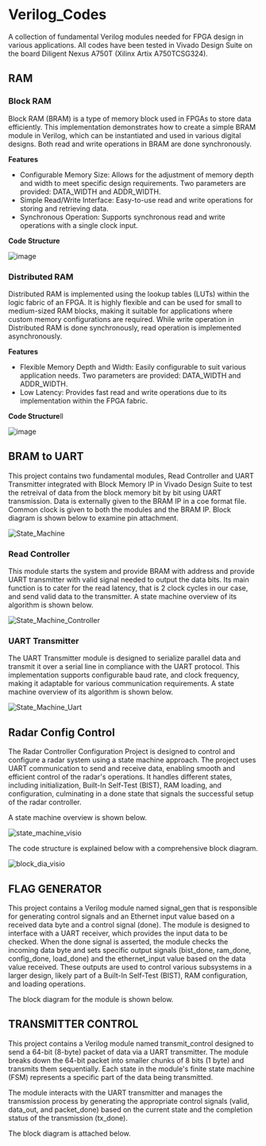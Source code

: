 # Verilog_Codes
A collection of fundamental Verilog modules needed for FPGA design in various applications.
All codes have been tested in Vivado Design Suite on the board Diligent Nexus A750T (Xilinx Artix A750TCSG324).





## RAM
### Block RAM
Block RAM (BRAM) is a type of memory block used in FPGAs to store data efficiently. This implementation demonstrates how to create a simple BRAM module in Verilog, which can be instantiated and used in various digital designs. Both read and write operations in BRAM are done synchronously.

**Features**

* Configurable Memory Size: Allows for the adjustment of memory depth and width to meet specific design requirements. Two parameters are provided: DATA_WIDTH and ADDR_WIDTH.
* Simple Read/Write Interface: Easy-to-use read and write operations for storing and retrieving data.
* Synchronous Operation: Supports synchronous read and write operations with a single clock input.


**Code Structure**

![image](https://github.com/eashatirrazia/Verilog_Codes/assets/110398766/e2737f9d-dae2-46fd-8953-8d917bcca544)



### Distributed RAM
Distributed RAM is implemented using the lookup tables (LUTs) within the logic fabric of an FPGA. It is highly flexible and can be used for small to medium-sized RAM blocks, making it suitable for applications where custom memory configurations are required. While write operation in Distributed RAM is done synchronously, read operation is implemented asynchronously.

**Features**

* Flexible Memory Depth and Width: Easily configurable to suit various application needs. Two parameters are provided: DATA_WIDTH and ADDR_WIDTH.
* Low Latency: Provides fast read and write operations due to its implementation within the FPGA fabric.

**Code Structure**ll

![image](https://github.com/eashatirrazia/Verilog_Codes/assets/110398766/154519b8-43c7-4768-9c1e-d5be39a29492)






## BRAM to UART
This project contains two fundamental modules, Read Controller and UART Transmitter integrated with Block Memory IP in Vivado Design Suite to test the retreival of data from the block memory bit by bit using UART transmission. Data is externally given to the BRAM IP in a coe format file. Common clock is given to both the modules and the BRAM IP. Block diagram is shown below to examine pin attachment.

![State_Machine](https://github.com/user-attachments/assets/3bca606d-1f83-4787-ad3e-71402ddd7793)

### Read Controller
This module starts the system and provide BRAM with address and provide UART transmitter with valid signal needed to output the data bits. Its main function is to cater for the read latency, that is 2 clock cycles in our case, and send valid data to the transmitter. A state machine overview of its algorithm is shown below.

![State_Machine_Controller](https://github.com/user-attachments/assets/993a6a27-5fe5-4904-af98-4dd5e79b451d)

### UART Transmitter
The UART Transmitter module is designed to serialize parallel data and transmit it over a serial line in compliance with the UART protocol. This implementation supports configurable baud rate, and clock frequency, making it adaptable for various communication requirements. A state machine overview of its algorithm is shown below.

![State_Machine_Uart](https://github.com/user-attachments/assets/e2009a06-49cd-433f-9c28-724d5fca85bc)






## Radar Config Control
The Radar Controller Configuration Project is designed to control and configure a radar system using a state machine approach. The project uses UART communication to send and receive data, enabling smooth and efficient control of the radar's operations. It handles different states, including initialization, Built-In Self-Test (BIST), RAM loading, and configuration, culminating in a done state that signals the successful setup of the radar controller.

A state machine overview is shown below.

![state_machine_visio](https://github.com/user-attachments/assets/27f3f20f-053f-41a2-824d-e11c880df20b)

The code structure is explained below with a comprehensive block diagram.

![block_dia_visio](https://github.com/user-attachments/assets/30899f34-bcd7-4ff7-9176-87f29d35eb1c)




## FLAG GENERATOR
This project contains a Verilog module named signal_gen that is responsible for generating control signals and an Ethernet input value based on a received data byte and a control signal (done). The module is designed to interface with a UART receiver, which provides the input data to be checked. When the done signal is asserted, the module checks the incoming data byte and sets specific output signals (bist_done, ram_done, config_done, load_done) and the ethernet_input value based on the data value received. These outputs are used to control various subsystems in a larger design, likely part of a Built-In Self-Test (BIST), RAM configuration, and loading operations.

The block diagram for the module is shown below.




## TRANSMITTER CONTROL
This project contains a Verilog module named transmit_control designed to send a 64-bit (8-byte) packet of data via a UART transmitter. The module breaks down the 64-bit packet into smaller chunks of 8 bits (1 byte) and transmits them sequentially. Each state in the module's finite state machine (FSM) represents a specific part of the data being transmitted.

The module interacts with the UART transmitter and manages the transmission process by generating the appropriate control signals (valid, data_out, and packet_done) based on the current state and the completion status of the transmission (tx_done).

The block diagram is attached below.

